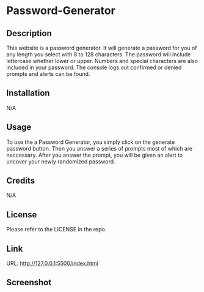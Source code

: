 # Password-Generator

## Description

This website is a password generator. It will generate a password for you of any length you select with 8 to 128 characters. The password will include lettercase whether lower or upper. Numbers and special characters are also included in your password. The console logs out confirmed or denied prompts and alerts can be found.

## Installation

N/A

## Usage

To use the a Password Generator, you simply click on the generate password button. Then you answer a series of prompts most of which are neccessary. After you answer the prompt, you will be given an alert to uncover your newly randomized password.

## Credits

N/A 

## License

Please refer to the LICENSE in the repo.

## Link

URL: http://127.0.0.1:5500/index.html

## Screenshot

